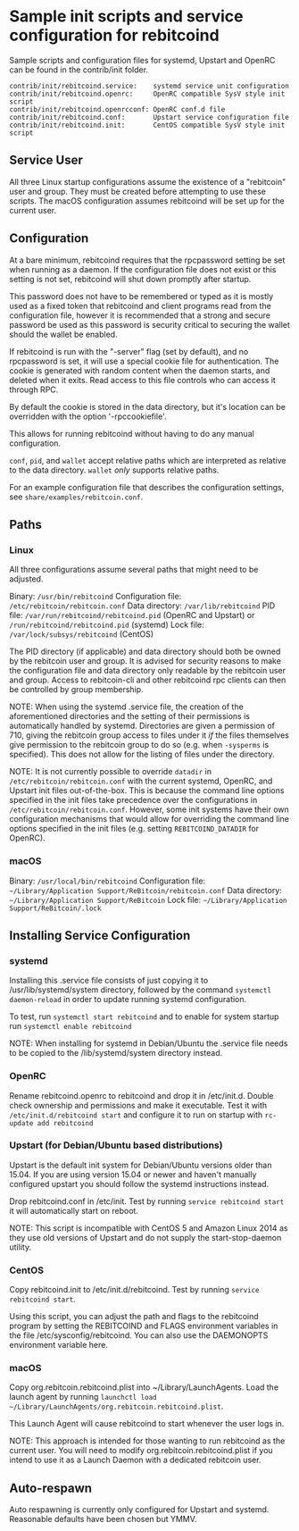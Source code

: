 Sample init scripts and service configuration for rebitcoind
==========================================================

Sample scripts and configuration files for systemd, Upstart and OpenRC
can be found in the contrib/init folder.

    contrib/init/rebitcoind.service:    systemd service unit configuration
    contrib/init/rebitcoind.openrc:     OpenRC compatible SysV style init script
    contrib/init/rebitcoind.openrcconf: OpenRC conf.d file
    contrib/init/rebitcoind.conf:       Upstart service configuration file
    contrib/init/rebitcoind.init:       CentOS compatible SysV style init script

Service User
---------------------------------

All three Linux startup configurations assume the existence of a "rebitcoin" user
and group.  They must be created before attempting to use these scripts.
The macOS configuration assumes rebitcoind will be set up for the current user.

Configuration
---------------------------------

At a bare minimum, rebitcoind requires that the rpcpassword setting be set
when running as a daemon.  If the configuration file does not exist or this
setting is not set, rebitcoind will shut down promptly after startup.

This password does not have to be remembered or typed as it is mostly used
as a fixed token that rebitcoind and client programs read from the configuration
file, however it is recommended that a strong and secure password be used
as this password is security critical to securing the wallet should the
wallet be enabled.

If rebitcoind is run with the "-server" flag (set by default), and no rpcpassword is set,
it will use a special cookie file for authentication. The cookie is generated with random
content when the daemon starts, and deleted when it exits. Read access to this file
controls who can access it through RPC.

By default the cookie is stored in the data directory, but it's location can be overridden
with the option '-rpccookiefile'.

This allows for running rebitcoind without having to do any manual configuration.

`conf`, `pid`, and `wallet` accept relative paths which are interpreted as
relative to the data directory. `wallet` *only* supports relative paths.

For an example configuration file that describes the configuration settings,
see `share/examples/rebitcoin.conf`.

Paths
---------------------------------

### Linux

All three configurations assume several paths that might need to be adjusted.

Binary:              `/usr/bin/rebitcoind`
Configuration file:  `/etc/rebitcoin/rebitcoin.conf`
Data directory:      `/var/lib/rebitcoind`
PID file:            `/var/run/rebitcoind/rebitcoind.pid` (OpenRC and Upstart) or `/run/rebitcoind/rebitcoind.pid` (systemd)
Lock file:           `/var/lock/subsys/rebitcoind` (CentOS)

The PID directory (if applicable) and data directory should both be owned by the
rebitcoin user and group. It is advised for security reasons to make the
configuration file and data directory only readable by the rebitcoin user and
group. Access to rebitcoin-cli and other rebitcoind rpc clients can then be
controlled by group membership.

NOTE: When using the systemd .service file, the creation of the aforementioned
directories and the setting of their permissions is automatically handled by
systemd. Directories are given a permission of 710, giving the rebitcoin group
access to files under it _if_ the files themselves give permission to the
rebitcoin group to do so (e.g. when `-sysperms` is specified). This does not allow
for the listing of files under the directory.

NOTE: It is not currently possible to override `datadir` in
`/etc/rebitcoin/rebitcoin.conf` with the current systemd, OpenRC, and Upstart init
files out-of-the-box. This is because the command line options specified in the
init files take precedence over the configurations in
`/etc/rebitcoin/rebitcoin.conf`. However, some init systems have their own
configuration mechanisms that would allow for overriding the command line
options specified in the init files (e.g. setting `REBITCOIND_DATADIR` for
OpenRC).

### macOS

Binary:              `/usr/local/bin/rebitcoind`
Configuration file:  `~/Library/Application Support/ReBitcoin/rebitcoin.conf`
Data directory:      `~/Library/Application Support/ReBitcoin`
Lock file:           `~/Library/Application Support/ReBitcoin/.lock`

Installing Service Configuration
-----------------------------------

### systemd

Installing this .service file consists of just copying it to
/usr/lib/systemd/system directory, followed by the command
`systemctl daemon-reload` in order to update running systemd configuration.

To test, run `systemctl start rebitcoind` and to enable for system startup run
`systemctl enable rebitcoind`

NOTE: When installing for systemd in Debian/Ubuntu the .service file needs to be copied to the /lib/systemd/system directory instead.

### OpenRC

Rename rebitcoind.openrc to rebitcoind and drop it in /etc/init.d.  Double
check ownership and permissions and make it executable.  Test it with
`/etc/init.d/rebitcoind start` and configure it to run on startup with
`rc-update add rebitcoind`

### Upstart (for Debian/Ubuntu based distributions)

Upstart is the default init system for Debian/Ubuntu versions older than 15.04. If you are using version 15.04 or newer and haven't manually configured upstart you should follow the systemd instructions instead.

Drop rebitcoind.conf in /etc/init.  Test by running `service rebitcoind start`
it will automatically start on reboot.

NOTE: This script is incompatible with CentOS 5 and Amazon Linux 2014 as they
use old versions of Upstart and do not supply the start-stop-daemon utility.

### CentOS

Copy rebitcoind.init to /etc/init.d/rebitcoind. Test by running `service rebitcoind start`.

Using this script, you can adjust the path and flags to the rebitcoind program by
setting the REBITCOIND and FLAGS environment variables in the file
/etc/sysconfig/rebitcoind. You can also use the DAEMONOPTS environment variable here.

### macOS

Copy org.rebitcoin.rebitcoind.plist into ~/Library/LaunchAgents. Load the launch agent by
running `launchctl load ~/Library/LaunchAgents/org.rebitcoin.rebitcoind.plist`.

This Launch Agent will cause rebitcoind to start whenever the user logs in.

NOTE: This approach is intended for those wanting to run rebitcoind as the current user.
You will need to modify org.rebitcoin.rebitcoind.plist if you intend to use it as a
Launch Daemon with a dedicated rebitcoin user.

Auto-respawn
-----------------------------------

Auto respawning is currently only configured for Upstart and systemd.
Reasonable defaults have been chosen but YMMV.
